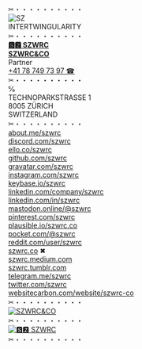 ✂︎・・・・・・・・・・\
![SZ](https://szwrc.co/favicon-32x32.png  "SZ")\
INTERTWINGULARITY\
✂︎・・・・・・・・・・\
[__🆂🆉 SZWRC__](https://linkedin.com/in/szwrc "🆂🆉 SZWRC")\
__[SZWRC&CO](https://szwrc.co "SZWRC&CO")__\
Partner\
[+41 78 749 73 97 ☎︎](tel:+41787497397 "+41 78 749 73 97 ☎︎")\
✂︎・・・・・・・・・・\
℅\
TECHNOPARKSTRASSE 1\
8005 ZÜRICH\
SWITZERLAND\
✂︎・・・・・・・・・・\
[about.me/szwrc](https://about.me/szwrc "ABOUT.ME")\
[discord.com/szwrc](https://discordhub.com/profile/809384130847571998 "DISCORD")\
[ello.co/szwrc](https://ello.co/szwrc "ELLO")\
[github.com/szwrc](https://github.com/szwrc "GITHUB")\
[gravatar.com/szwrc](https://gravatar.com/szwrc "GRAVATAR")\
[instagram.com/szwrc](https://instagram.com/szwrc "INSTAGRAM")\
[keybase.io/szwrc](https://keybase.io/szwrc "KEYBASE")\
[linkedin.com/company/szwrc](http://linkedin.com/company/szwrc "LINKEDIN")\
[linkedin.com/in/szwrc](https://linkedin.com/in/szwrc "LINKEDIN")\
[mastodon.online/@szwrc](https://mastodon.online/@szwrc "MASTODON")\
[pinterest.com/szwrc](https://pinterest.com/szwrc "PINTEREST")\
[plausible.io/szwrc.co](https://plausible.io/szwrc.co "PLAUSIBLE")\
[pocket.com/@szwrc](https://getpocket.com/@szwrc "POCKET")\
[reddit.com/user/szwrc](https://reddit.com/user/szwrc "REDDIT")\
[szwrc.co](https://szwrc.co "SZWRC&CO") ✖︎\
[szwrc.medium.com](https://szwrc.medium.com/ "MEDIUM")\
[szwrc.tumblr.com](https://szwrc.tumblr.com/ "TUMBLR")\
[telegram.me/szwrc](https://t.me/szwrc "TELEGRAM")\
[twitter.com/szwrc](https://twitter.com/szwrc "TWITTER")\
[websitecarbon.com/website/szwrc-co](https://websitecarbon.com/website/szwrc-co "WEBSITECARBON")\
✂︎・・・・・・・・・・\
[![SZWRC&CO](https://repository-images.githubusercontent.com/66646421/f1ca4a80-5df1-11eb-943d-90d7f44c5518)](https://szwrc.co "SZWRC&CO")\
✂︎・・・・・・・・・・\
[![🆂🆉 SZWRC](https://szwrc.co/szwrc.png)](https://linkedin.com/in/szwrc "🆂🆉 SZWRC")\
✂︎・・・・・・・・・・


